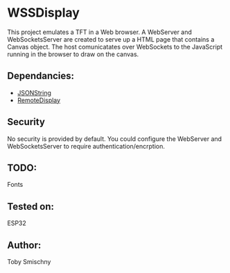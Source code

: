 # WSSDisplay
This project emulates a TFT in a Web browser.  A WebServer and WebSocketsServer are created to serve up a HTML page that contains a Canvas object.   The host comunicatates over WebSockets to the JavaScript running in the browser to draw on the canvas.

## Dependancies:
 - [JSONString](https://github.com/smischny/JSONString.git)
 - [RemoteDisplay](https://github.com/smischny/RemoteDisplay.git)

## Security
No security is provided by default.   You could configure the WebServer and WebSocketsServer to require authentication/encrption.

## TODO:
Fonts

## Tested on:
ESP32

## Author:
Toby Smischny


